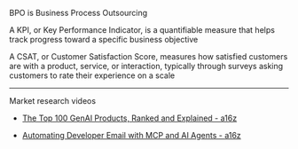 BPO is Business Process Outsourcing

A KPI, or Key Performance Indicator, is a quantifiable measure that helps track progress toward a specific business objective

A CSAT, or Customer Satisfaction Score, measures how satisfied customers are with a product, service, or interaction, typically through surveys asking customers to rate their experience on a scale

- - - -

Market research videos

* [The Top 100 GenAI Products, Ranked and Explained - a16z](https://youtu.be/c0_7ffZte80?si=WcBabXTwX21dG8Si)

* [Automating Developer Email with MCP and AI Agents - a16z](https://youtu.be/8fxX1IuWIek?si=tpdUF9PoXvUB8Coz)
